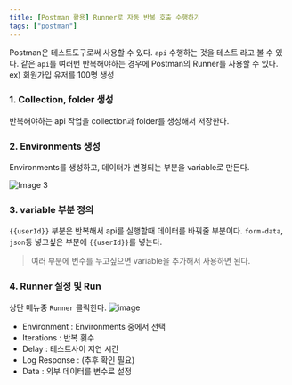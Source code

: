```yaml
---
title: [Postman 활용] Runner로 자동 반복 호출 수행하기
tags: ["postman"]
---
```

Postman은 테스트도구로써 사용할 수 있다. 
`api` 수행하는 것을 테스트 라고 볼 수 있다.
같은 `api`를 여러번 반복해야하는 경우에 Postman의 Runner를 사용할 수 있다. 
ex) 회원가입 유저를 100명 생성

### 1. Collection, folder 생성
반복해야하는 api 작업을 collection과 folder를 생성해서 저장한다. 

### 2. Environments 생성 
Environments를 생성하고, 데이터가 변경되는 부분을 variable로 만든다.

![Image 3](https://user-images.githubusercontent.com/45536409/54904203-35677b00-4f21-11e9-9af3-4c0aa4fd5770.png)

### 3. variable 부분 정의
`{{userId}}` 부분은 반복해서 api를 실행할때 데이터를 바꿔줄 부분이다.  `form-data`, `json`등 넣고싶은 부분에 `{{userId}}`를 넣는다. 
> 여러 부분에 변수를 두고싶으면 variable을 추가해서 사용하면 된다.

### 4. Runner 설정 및 Run
상단 메뉴중 `Runner` 클릭한다. 
![image](https://user-images.githubusercontent.com/45536409/55044008-09144180-507c-11e9-9183-fd2c5ae48632.png)
* Environment : Environments 중에서 선택
* Iterations : 반복 횟수
* Delay : 테스트사이 지연 시간
* Log Response : (추후 확인 필요)
* Data : 외부 데이터를 변수로 설정
